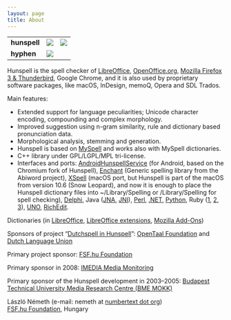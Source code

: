 ```yaml
---
layout: page
title: About
---
```

<table>
<tr>
  <td><b>hunspell</b></td>
  <td><a href="https://travis-ci.org/hunspell/hunspell"><img src="https://travis-ci.org/hunspell/hunspell.svg?branch=master"></a></td>
  <td><a href="https://ci.appveyor.com/project/hunspell-bot/hunspell-n4uof"><img src="https://ci.appveyor.com/api/projects/status/ecxsq3s4j2b9n965/branch/master?svg=true"></a></td>
</tr>
<tr>
  <td><b>hyphen</b></td>
  <td><a href="https://travis-ci.org/hunspell/hyphen"><img src="https://travis-ci.org/hunspell/hyphen.svg?branch=master"></a></td>
  <td></td>
</tr>
</table>

Hunspell is the spell checker of [LibreOffice](http://www.libreoffice.org/), [OpenOffice.org](http://www.openoffice.org/), [Mozilla Firefox 3 & Thunderbird](http://www.mozilla.com/en-US), Google Chrome, and it is also used by proprietary software packages, like macOS, InDesign, memoQ, Opera and SDL Trados.

Main features:

* Extended support for language peculiarities; Unicode character encoding, compounding and complex morphology.
* Improved suggestion using n-gram similarity, rule and dictionary based pronunciation data.
* Morphological analysis, stemming and generation.
* Hunspell is based on [MySpell](http://lingucomponent.openoffice.org/MySpell-3.zip) and works also with MySpell dictionaries.
* C++ library under GPL/LGPL/MPL tri-license.
* Interfaces and ports: [AndroidHunspellService](https://github.com/mweimerskirch/AndroidHunspellService) (for Android, based on the Chromium fork of Hunspell), [Enchant](http://www.abisource.com/enchant/) (Generic spelling library from the Abiword project), [XSpell](http://sourceforge.net/projects/openxspell/) (macOS port, but Hunspell is part of the macOS from version 10.6 (Snow Leopard), and now it is enough to place the Hunspell dictionary files into ~/Library/Spelling or /Library/Spelling for spell checking), [Delphi](http://downloads.sourceforge.net/hunspell/delphi.zip), Java ([JNA](http://dion.swamp.dk/hunspell.html), [JNI](http://tkltrans.sourceforge.net/magyar/huncheck.tar.gz)), [Perl](http://search.cpan.org/~eleonora/text_hunspell_1.2/Hunspell.pm), [.NET](http://nhunspell.sourceforge.net/), [Python](http://www.keyphrene.com/products/org.keyphrene/), Ruby ([1](http://rubyforge.org/projects/ruby-hunspell/), [2](http://rubyforge.org/projects/hunspell), [3](http://rubygems.org/gems/hunspell-ffi)), [UNO](http://downloads.sourceforge.net/hunspell/hunspell_UNO_1.2.tar.gz), [RichEdit](http://sourceforge.net/projects/hunspell/files/Misc/RichEdit/).

Dictionaries (in [LibreOffice](http://cgit.freedesktop.org/libreoffice/dictionaries/tree/), [LibreOffice extensions](http://extensions.libreoffice.org/extensions?getCategories=Dictionary&getCompatibility=any&sort_on=positive_ratings&path=%2FLibreOffice-Extensions-and-Templates%2Fextension-center&portal_type=PSCProject&SearchableText=), [Mozilla Add-Ons](https://addons.mozilla.org/en-us/firefox/language-tools/))

Sponsors of project “[Dutchspell in Hunspell](http://sf.own-it.nl/wiki/opentaal/Wijzigingen_in_Hunspell_die_voor_ons_worden_gemaakt)”: [OpenTaal Foundation](http://www.opentaal.org/) and [Dutch Language Union](http://taalunieversum.org/en/)

Primary project sponsor: [FSF.hu Foundation](http://www.fsf.hu/)

Primary sponsor in 2008: [IMEDIA Media Monitoring](http://www.imedia.hu/)

Primary sponsor of the Hunspell development in 2003–2005: [Budapest Technical University Media Research Centre (BME MOKK)](http://mokk.bme.hu/)

László Németh (e-mail: nemeth at [numbertext dot org](http://www.numbertext.org/))  
[FSF.hu Foundation](http://www.fsf.hu/about-us), Hungary
